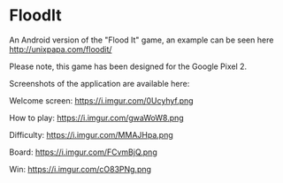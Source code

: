 # FloodIt
An Android version of the "Flood It" game, an example can be seen here http://unixpapa.com/floodit/

Please note, this game has been designed for the Google Pixel 2.

Screenshots of the application are available here:

Welcome screen: https://i.imgur.com/0Ucyhyf.png

How to play: https://i.imgur.com/gwaWoW8.png

Difficulty: https://i.imgur.com/MMAJHpa.png

Board: https://i.imgur.com/FCvmBjQ.png

Win: https://i.imgur.com/cO83PNg.png

